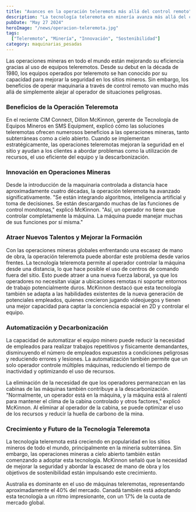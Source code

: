 ```yaml
---
title: "Avances en la operación teleremota más allá del control remoto"
description: "La tecnología teleremota en minería avanza más allá del control remoto, mejorando la seguridad, eficiencia y sostenibilidad en operaciones mineras globales, según destaca SMS Equipment en CIM Connect"
pubDate: "May 27 2024"
heroImage: "/news/operacion-teleremota.jpg"
tags:
  ["Teleremoto", "Minería", "Innovación", "Sostenibilidad"]
category: maquinarias_pesadas
---
```

Las operaciones mineras en todo el mundo están mejorando su eficiencia gracias al uso de equipos teleremotos. Desde su debut en la década de 1980, los equipos operados por teleremoto se han conocido por su capacidad para mejorar la seguridad en los sitios mineros. Sin embargo, los beneficios de operar maquinaria a través de control remoto van mucho más allá de simplemente alejar al operador de situaciones peligrosas.
### Beneficios de la Operación Teleremota
En el reciente CIM Connect, Dillon McKinnon, gerente de Tecnología de Equipos Mineros en SMS Equipment, explicó cómo las soluciones teleremotas ofrecen numerosos beneficios a las operaciones mineras, tanto subterráneas como a cielo abierto. Cuando se implementan estratégicamente, las operaciones teleremotas mejoran la seguridad en el sitio y ayudan a los clientes a abordar problemas como la utilización de recursos, el uso eficiente del equipo y la descarbonización.
### Innovación en Operaciones Mineras
Desde la introducción de la maquinaria controlada a distancia hace aproximadamente cuatro décadas, la operación teleremota ha avanzado significativamente. "Se están integrando algoritmos, inteligencia artificial y toma de decisiones. Se están descargando muchas de las funciones de control monótonas," explicó McKinnon. "Así, un operador no tiene que controlar completamente la máquina. La máquina puede manejar muchas de sus funciones por sí misma."
### Atraer Nuevos Talentos y Mejorar la Formación
Con las operaciones mineras globales enfrentando una escasez de mano de obra, la operación teleremota puede abordar este problema desde varios frentes. La tecnología teleremota permite al operador controlar la máquina desde una distancia, lo que hace posible el uso de centros de comando fuera del sitio. Esto puede atraer a una nueva fuerza laboral, ya que los operadores no necesitan viajar a ubicaciones remotas ni soportar entornos de trabajo potencialmente duros.
McKinnon destacó que esta tecnología también se adapta a las habilidades existentes de la nueva generación de potenciales empleados, quienes crecieron jugando videojuegos y tienen una mejor capacidad para captar la conciencia espacial en 2D y controlar el equipo.
### Automatización y Decarbonización
La capacidad de automatizar el equipo minero puede reducir la necesidad de empleados para realizar trabajos repetitivos y físicamente demandantes, disminuyendo el número de empleados expuestos a condiciones peligrosas y reduciendo errores y lesiones. La automatización también permite que un solo operador controle múltiples máquinas, reduciendo el tiempo de inactividad y optimizando el uso de recursos.

La eliminación de la necesidad de que los operadores permanezcan en las cabinas de las máquinas también contribuye a la descarbonización. "Normalmente, un operador está en la máquina, y la máquina está al ralentí para mantener el clima de la cabina controlado y otros factores," explicó McKinnon. Al eliminar al operador de la cabina, se puede optimizar el uso de los recursos y reducir la huella de carbono de la mina.
### Crecimiento y Futuro de la Tecnología Teleremota
La tecnología teleremota está creciendo en popularidad en los sitios mineros de todo el mundo, principalmente en la minería subterránea. Sin embargo, las operaciones mineras a cielo abierto también están comenzando a adoptar esta tecnología. McKinnon señaló que la necesidad de mejorar la seguridad y abordar la escasez de mano de obra y los objetivos de sostenibilidad están impulsando este crecimiento.

Australia es dominante en el uso de máquinas teleremotas, representando aproximadamente el 40% del mercado. Canadá también está adoptando esta tecnología a un ritmo impresionante, con un 17% de la cuota de mercado global.